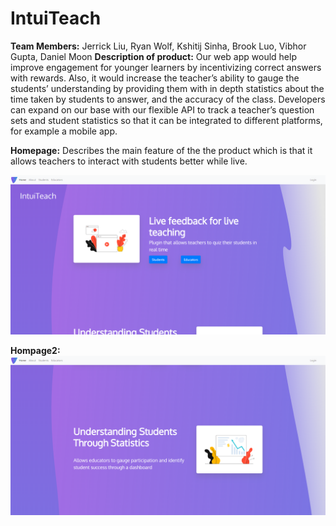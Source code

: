 # IntuiTeach


**Team Members:** Jerrick Liu, Ryan Wolf, Kshitij Sinha, Brook Luo, Vibhor Gupta, Daniel Moon
**Description of product:** Our web app would help improve engagement for younger learners by incentivizing correct answers with rewards. Also, it would increase the teacher’s ability to gauge the students’ understanding by providing them with in depth statistics about the time taken by students to answer, and the accuracy of the class. Developers can expand on our base with our flexible API to track a teacher’s question sets and student statistics so that it can be integrated to different platforms, for example a mobile app.

**Homepage:** Describes the main feature of the the product which is that it allows teachers to interact with students better while live.

![Homepage1](/readme-images/homepage1.png)

**Hompage2:** 
![Homepage2](/readme-images/homepage2.png)

